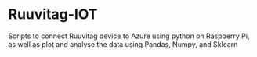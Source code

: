 # Ruuvitag-IOT
Scripts to connect Ruuvitag device to Azure using python on Raspberry Pi, as well as plot and analyse the data using Pandas, Numpy, and Sklearn



